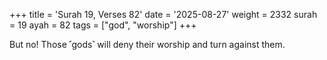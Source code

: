 +++
title = 'Surah 19, Verses 82'
date = '2025-08-27'
weight = 2332
surah = 19
ayah = 82
tags = ["god", "worship"]
+++

But no! Those ˹gods˺ will deny their worship and turn against them.